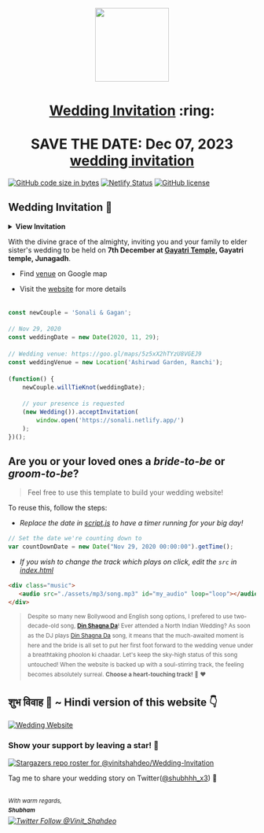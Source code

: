 
<p align="center"><a href="https://shubhhhwarrior.gitHub.io/Wedding-Invitation"><img src="./assets/wedding.gif" width="150px" height="150px"/></a></p>
<h1 align="center"><a href="https://sonali.netlify.app/">Wedding Invitation</a> :ring: <br> <br> SAVE THE DATE:
  Dec 07, 2023 <br> <a href="https://shubhhhwarrior.gitHub.io/Wedding-Invitation">wedding invitation</a></h1>

[![GitHub code size in bytes](https://img.shields.io/github/languages/code-size/vinitshahdeo/Wedding-Invitation?logo=github)](https://sonali.netlify.app/) [![Netlify Status](https://api.netlify.com/api/v1/badges/e945f101-f434-45e6-8c33-df855c6b2082/deploy-status)](https://app.netlify.com/sites/sonali/deploys) [![GitHub license](https://img.shields.io/github/license/vinitshahdeo/Wedding-Invitation?logo=github)](https://github.com/vinitshahdeo/Wedding-Invitation)

## Wedding Invitation :ring:

<details>
  <summary><strong>View Invitation</strong></summary>
  <a href="https://shubhhhwarrior.gitHub.io/Wedding-Invitation"><img src="./assets/img/sonali.jpeg" /></a>
</details>

With the divine grace of the almighty,
inviting you and your family to elder sister's wedding to be held on **7th December at [Gayatri Temple](https://maps.app.goo.gl/JWztUjAr8jTFpr4x5), Gayatri temple, Junagadh**.

- Find [venue](https://maps.app.goo.gl/JWztUjAr8jTFpr4x5) on Google map

- Visit the [website](https://shubhhhwarrior.gitHub.io/Wedding-Invitation) for more details

```js

const newCouple = 'Sonali & Gagan';

// Nov 29, 2020
const weddingDate = new Date(2020, 11, 29);

// Wedding venue: https://goo.gl/maps/5z5xX2hTYzU8VGEJ9
const weddingVenue = new Location('Ashirwad Garden, Ranchi');

(function() {
    newCouple.willTieKnot(weddingDate);

    // your presence is requested
    (new Wedding()).acceptInvitation(
        window.open('https://sonali.netlify.app/')
    );
})();


```

## Are you or your loved ones a *bride-to-be* or *groom-to-be*? 
> Feel free to use this template to build your wedding website!

To reuse this, follow the steps:

- *Replace the date in [script.js](https://github.com/vinitshahdeo/Wedding-Invitation/blob/master/js/script.js#L29) to have a timer running for your big day!*

```js
// Set the date we're counting down to
var countDownDate = new Date("Nov 29, 2020 00:00:00").getTime();
```

- *If you wish to change the track which plays on click, edit the `src` in [index.html](https://github.com/vinitshahdeo/Wedding-Invitation/blob/760c4aa437115fc365f5cb86a4b428b0e292b5ba/index.html#L69)*

```html
<div class="music">
   <audio src="./assets/mp3/song.mp3" id="my_audio" loop="loop"></audio> 
</div>
```

> <sup>Despite so many new Bollywood and English song options, I prefered to use two-decade-old song, **[Din Shagna Da](https://youtu.be/X0MDALpV29s)**! Ever attended a North Indian Wedding? As soon as the DJ plays [Din Shagna Da](https://youtu.be/Mj4eK5YViCs) song, it means that the much-awaited moment is here and the bride is all set to put her first foot forward to the wedding venue under a breathtaking phoolon ki chaadar. Let's keep the sky-high status of this song untouched! When the website is backed up with a soul-stirring track, the feeling becomes absolutely surreal. **Choose a heart-touching track!** :musical_note: :heart: </sup>

## शुभ विवाह 🎉  ~ Hindi version of this website 👇

[![Wedding Website](https://github-readme-stats.vercel.app/api/pin/?username=vinitshahdeo&repo=wedding-website)](https://github.com/vinitshahdeo/wedding-website/)

### Show your support by leaving a star! :hugs:

[![Stargazers repo roster for @vinitshahdeo/Wedding-Invitation](https://reporoster.com/stars/vinitshahdeo/Wedding-Invitation)](https://github.com/vinitshahdeo/Wedding-Invitation/stargazers)

Tag me to share your wedding story on Twitter([@shubhhh_x3](https://instagram.com/shubhhh_x3)) :yellow_heart:

<br><sup><i>With warm regards,<br>
**Shubham**<i></sup><br>
[![Twitter Follow @Vinit_Shahdeo](https://img.shields.io/twitter/follow/Vinit_Shahdeo?style=social)](https://instagram.com/shubhhh_x3)
